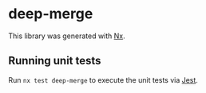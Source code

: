 # deep-merge

This library was generated with [Nx](https://nx.dev).

## Running unit tests

Run `nx test deep-merge` to execute the unit tests via [Jest](https://jestjs.io).
